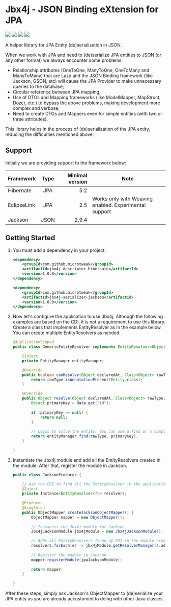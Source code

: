 # Jbx4j - JSON Binding eXtension for JPA

[![][maven img]][maven]
[![][javadoc img]][javadoc]
[![][release img]][release]
[![][license img]][license]

[maven]:http://search.maven.org/#search|gav|1|g:"com.github.microtweak"%20AND%20a:"jbx4j"
[maven img]:https://maven-badges.herokuapp.com/maven-central/com.github.microtweak/jbx4j/badge.svg

[javadoc]:https://javadoc.io/doc/com.github.microtweak/jbx4j-descriptor-core
[javadoc img]:https://javadoc.io/badge/com.github.microtweak/jbx4j-descriptor-core.svg

[release]:https://github.com/microtweak/jbx4j/releases
[release img]:https://img.shields.io/github/release/microtweak/jbx4j.svg

[license]:LICENSE
[license img]:https://img.shields.io/badge/License-MIT-yellow.svg

A helper library for JPA Entity (de)serialization in JSON.

When we work with JPA and need to (de)serialize JPA entities to JSON (or any other format) we always encounter some problems:

* Relationship attributes (OneToOne, ManyToOne, OneToMany and ManyToMany) that are Lazy and the JSON Binding framework (like Jackson, GSON, etc) will cause the JPA Provider to make unnecessary queries to the database;
* Circular reference between JPA mapping;
* Use of DTOs and Mapping frameworks (like ModelMapper, MapStruct, Dozer, etc.) to bypass the above problems, making development more complex and verbose;
* Need to create DTOs and Mappers even for simple entities (with two or three attributes).

This library helps in the process of (de)serialization of the JPA entity, reducing the difficulties mentioned above.

## Support
Initially we are providing support to the framework below:

Framework       | Type | Minimal version | Note
----------------|:----:|----------------:|--------------------------------------------------------|
 Hibernate      | JPA  | 5.2             |                                                        |
 EclipseLink    | JPA  | 2.5             | Works only with Weaving enabled. Experimental support  |
 Jackson        | JSON | 2.9.4           |                                                        |

## Getting Started

1. You must add a dependency in your project:
    ```xml
    <dependency>
        <groupId>com.github.microtweak</groupId>
        <artifactId>jbx4j-descriptor-hibernate</artifactId>
        <version>1.0.0</version>
    </dependency>
   
    <dependency>
        <groupId>com.github.microtweak</groupId>
        <artifactId>jbx4j-serializer-jackson</artifactId>
        <version>1.0.0</version>
    </dependency>
    ```

2. Now let's configure the application to use Jbx4j. Although the following examples are based on the CDI, it is not a requirement to use this library. Create a class that implements EntityResolver as in the example below. You can create multiple EntityResolvers as needed.

    ```java
    @ApplicationScoped
    public class GenericEntityResolver implements EntityResolver<Object> {
    
        @Inject
        private EntityManager entityManager;

        @Override
        public boolean canResolve(Object declaredAt, Class<Object> rawType, JpaEntityData<Object> data, List<Annotation> annotations) {
            return rawType.isAnnotationPresent(Entity.class);
        }
    
        @Override
        public Object resolve(Object declaredAt, Class<Object> rawType, JpaEntityData<Object> data, List<Annotation> annotations) {
            Object primaryKey = data.get("id");
        
            if (primaryKey == null) {
                return null;
            }
        
            // Logic to solve the entity. You can use a find or a complex query JPQL
            return entityManager.find(rawType, primaryKey);
        }    

    }
    ```

3. Instantiate the Jbx4j module and add all the EntityResolvers created in the module. After that, register the module in Jackson.

    ```java
    public class JacksonProducer {
    
        // Ask the CDI to find all the EntityResolver in the application
        @Inject
        private Instance<EntityResolver<?>> resolvers;
        
        @Produces
        @Singleton
        public ObjectMapper createJacksonObjectMapper() {
            ObjectMapper mapper = new ObjectMapper();
            
            // Instances the Jbx4j module for Jackson
            Jbx4jJacksonModule jbx4jModule = new Jbx4jJacksonModule();
    
            // Adds all EntityResolvers found by CDI in the module created earlier
            resolvers.forEach(er -> jbx4jModule.getResolverManager().add(er));
            
            // Register the module in Jackson
            mapper.registerModule(jpaJacksonModule);
            
            return mapper;
        }
        
    }
    ```

After these steps, simply ask Jackson's ObjectMapper to (de)serialize your JPA entity as you are already accustomed to doing with other Java classes.